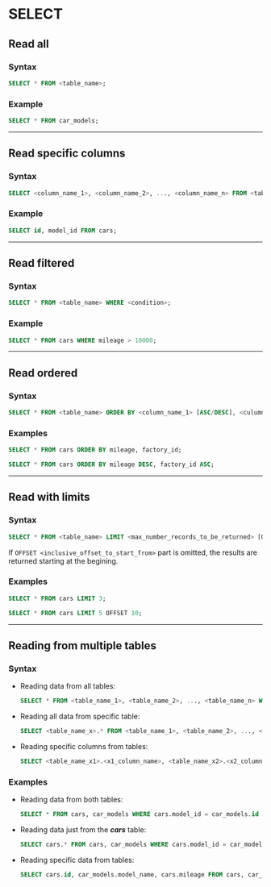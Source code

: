 # SELECT

## Read all

### Syntax

```sql
SELECT * FROM <table_name>;
```

### Example

```sql
SELECT * FROM car_models;
```

____

## Read specific columns

### Syntax

```sql
SELECT <column_name_1>, <column_name_2>, ..., <column_name_n> FROM <table_name>;
```

### Example

```sql
SELECT id, model_id FROM cars;
```

____

## Read filtered

### Syntax

```sql
SELECT * FROM <table_name> WHERE <condition>;
```

### Example

```sql
SELECT * FROM cars WHERE mileage > 10000;
```

____

## Read ordered

### Syntax

```sql
SELECT * FROM <table_name> ORDER BY <column_name_1> [ASC/DESC], <culumn_name_2>, ..., <column_name_n> [ASC/DESC];
```

### Examples

```sql
SELECT * FROM cars ORDER BY mileage, factory_id;
```

```sql
SELECT * FROM cars ORDER BY mileage DESC, factory_id ASC;
```

____

## Read with limits

### Syntax

```sql
SELECT * FROM <table_name> LIMIT <max_number_records_to_be_returned> [OFFSET <inclusive_offset_to_start_from>];
```

If `OFFSET <inclusive_offset_to_start_from>` part is omitted, the results are returned starting at the begining.

### Examples

```sql
SELECT * FROM cars LIMIT 3;
```

```sql
SELECT * FROM cars LIMIT 5 OFFSET 10;
```
____

## Reading from multiple tables

### Syntax

- Reading data from all tables:
    ```sql
    SELECT * FROM <table_name_1>, <table_name_2>, ..., <table_name_n> WHERE <condition>;
    ```

- Reading all data from specific table:
    ```sql
    SELECT <table_name_x>.* FROM <table_name_1>, <table_name_2>, ..., <table_name_n> WHERE <condition>;
    ```

- Reading specific columns from tables:
    ```sql
    SELECT <table_name_x1>.<x1_column_name>, <table_name_x2>.<x2_column_name>, ..., <table_name_xn>.<xn_column_name> FROM <table_name_1>, <table_name_2>, ..., <table_name_n> WHERE <condition>;
    ```

### Examples

- Reading data from both tables:
    ```sql
    SELECT * FROM cars, car_models WHERE cars.model_id = car_models.id AND car_models.model_name = "Vitz";
    ```

- Reading data just from the ___cars___ table:
    ```sql
    SELECT cars.* FROM cars, car_models WHERE cars.model_id = car_models.id AND car_models.model_name = "Vitz";
    ```

- Reading specific data from tables:
    ```sql
    SELECT cars.id, car_models.model_name, cars.mileage FROM cars, car_models WHERE cars.model_id = car_models.id AND car_models.model_name = "Vitz";
    ```